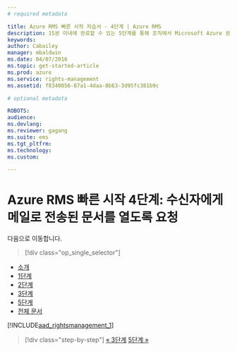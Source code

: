 ```yaml
---
# required metadata

title: Azure RMS 빠른 시작 자습서 - 4단계 | Azure RMS
description: 15분 이내에 완료할 수 있는 5단계를 통해 조직에서 Microsoft Azure 권한 관리 사용을 빠르게 시작하는 방법을 확인할 수 있는 자습서의 네 번째 단계입니다.
keywords:
author: Cabailey
manager: mbaldwin
ms.date: 04/07/2016
ms.topic: get-started-article
ms.prod: azure
ms.service: rights-management
ms.assetid: f8340056-87a1-4daa-8b63-3d95fc381b9c

# optional metadata

ROBOTS: 
audience:
ms.devlang:
ms.reviewer: gagang
ms.suite: ems
ms.tgt_pltfrm:
ms.technology:
ms.custom:

---
```



# Azure RMS 빠른 시작 4단계: 수신자에게 메일로 전송된 문서를 열도록 요청

다음으로 이동합니다. 
> [!div class="op_single_selector"]
- [소개](rms-quickstart-intro.md)
- [1단계](tutorial-step1.md)
- [2단계](tutorial-step2.md)
- [3단계](tutorial-step3.md)
- [5단계](tutorial-step5.md)
- [전체 문서](rms-quickstart.md)

[!INCLUDE[aad_rightsmanagement_1](../includes/tutorial-step4-include.md)] 

>[!div class="step-by-step"]
[« 3단계](tutorial-step3.md)
[5단계 »](tutorial-step5.md)

<!--HONumber=Apr16_HO3-->



